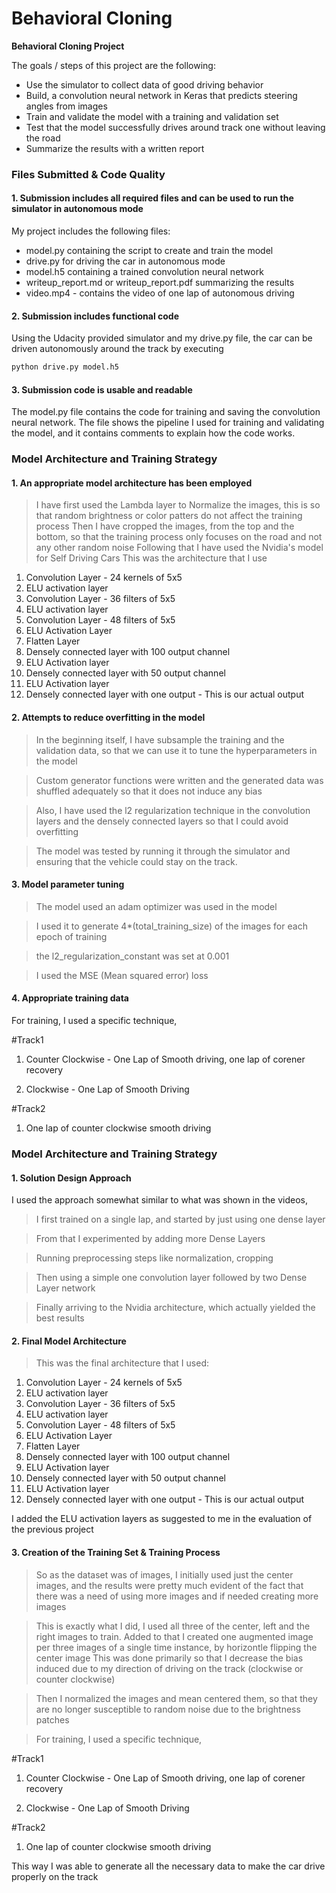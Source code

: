 # **Behavioral Cloning** 

**Behavioral Cloning Project**

The goals / steps of this project are the following:
* Use the simulator to collect data of good driving behavior
* Build, a convolution neural network in Keras that predicts steering angles from images
* Train and validate the model with a training and validation set
* Test that the model successfully drives around track one without leaving the road
* Summarize the results with a written report

### Files Submitted & Code Quality

#### 1. Submission includes all required files and can be used to run the simulator in autonomous mode

My project includes the following files:
* model.py containing the script to create and train the model
* drive.py for driving the car in autonomous mode
* model.h5 containing a trained convolution neural network 
* writeup_report.md or writeup_report.pdf summarizing the results
* video.mp4 - contains the video of one lap of autonomous driving

#### 2. Submission includes functional code
Using the Udacity provided simulator and my drive.py file, the car can be driven autonomously around the track by executing 
```sh
python drive.py model.h5
```

#### 3. Submission code is usable and readable

The model.py file contains the code for training and saving the convolution neural network. The file shows the pipeline I used for training and validating the model, and it contains comments to explain how the code works.

### Model Architecture and Training Strategy

#### 1. An appropriate model architecture has been employed

> I have first used the Lambda layer to Normalize the images, this is so that random brightness or color patters do not affect the training process
> Then I have cropped the images, from the top and the bottom, so that the training process only focuses on the road and not any other random noise
> Following that I have used the Nvidia's model for Self Driving Cars
> This was the architecture that I use
  1) Convolution Layer - 24 kernels of 5x5
  2) ELU activation layer
  3) Convolution Layer - 36 filters of 5x5
  4) ELU activation layer
  5) Convolution Layer - 48 filters of 5x5
  6) ELU Activation Layer
  7) Flatten Layer
  8) Densely connected layer with 100 output channel
  9) ELU Activation layer
  10) Densely connected layer with 50 output channel
  11) ELU Activation layer
  12) Densely connected layer with one output - This is our actual output
  
#### 2. Attempts to reduce overfitting in the model

> In the beginning itself, I have subsample the training and the validation data, so that we can use it to tune the hyperparameters in the model

> Custom generator functions were written and the generated data was shuffled adequately so that it does not induce any bias

> Also, I have used the l2 regularization technique in the convolution layers and the densely connected layers so that I could avoid overfitting

> The model was tested by running it through the simulator and ensuring that the vehicle could stay on the track.

#### 3. Model parameter tuning

> The model used an adam optimizer was used in the model

> I used it to generate 4*(total_training_size) of the images for each epoch of training

> the l2_regularization_constant was set at 0.001

> I used the MSE (Mean squared error) loss

#### 4. Appropriate training data

For training, I used a specific technique, 

#Track1
1) Counter Clockwise - One Lap of Smooth driving, one lap of corener recovery

2) Clockwise - One Lap of Smooth Driving

#Track2

1) One lap of counter clockwise smooth driving

### Model Architecture and Training Strategy

#### 1. Solution Design Approach

I used the approach somewhat similar to what was shown in the videos,

> I first trained on a single lap, and started by just using one dense layer

> From that I experimented by adding more Dense Layers

> Running preprocessing steps like normalization, cropping

> Then using a simple one convolution layer followed by two Dense Layer network

> Finally arriving to the Nvidia architecture, which actually yielded the best results

#### 2. Final Model Architecture

> This was the final architecture that I used:
  1) Convolution Layer - 24 kernels of 5x5
  2) ELU activation layer
  3) Convolution Layer - 36 filters of 5x5
  4) ELU activation layer
  5) Convolution Layer - 48 filters of 5x5
  6) ELU Activation Layer
  7) Flatten Layer
  8) Densely connected layer with 100 output channel
  9) ELU Activation layer
  10) Densely connected layer with 50 output channel
  11) ELU Activation layer
  12) Densely connected layer with one output - This is our actual output

I added the ELU activation layers as suggested to me in the evaluation of the previous project

#### 3. Creation of the Training Set & Training Process

> So as the dataset was of images, I initially used just the center images, and the results were pretty much evident of the fact that there was a need of using more images and if needed creating more images

> This is exactly what I did, I used all three of the center, left and the right images to train. Added to that I created one augmented image per three images of a single time instance, by horizontle flipping the center image
This was done primarily so that I decrease the bias induced due to my direction of driving on the track (clockwise or counter clockwise)

> Then I normalized the images and mean centered them, so that they are no longer susceptible to random noise due to the brightness patches

> For training, I used a specific technique, 

#Track1
1) Counter Clockwise - One Lap of Smooth driving, one lap of corener recovery

2) Clockwise - One Lap of Smooth Driving

#Track2

1) One lap of counter clockwise smooth driving

This way I was able to generate all the necessary data to make the car drive properly on the track
